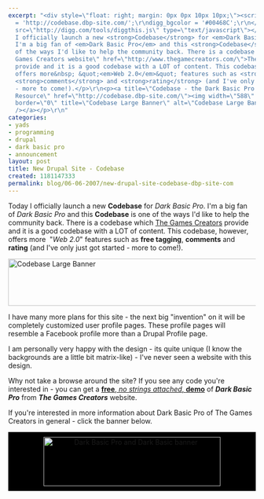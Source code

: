 ```yaml
---
excerpt: "<div style=\"float: right; margin: 0px 0px 10px 10px;\"><script type=\"text/javascript\">\r\ndigg_url
  = 'http://codebase.dbp-site.com/';\r\ndigg_bgcolor = '#00468C';\r\n</script> <script
  src=\"http://digg.com/tools/diggthis.js\" type=\"text/javascript\"></script></div>\r\n<p>Today
  I officially launch a new <strong>Codebase</strong> for <em>Dark Basic Pro</em>.
  I'm a big fan of <em>Dark Basic Pro</em> and this <strong>Codebase</strong> is one
  of the ways I'd like to help the community back. There is a codebase which <a title=\"The
  Games Creators website\" href=\"http://www.thegamecreators.com/\">The Games Creators</a>
  provide and it is a good codebase with a LOT of content. This codebase, however,
  offers more&nbsp; &quot;<em>Web 2.0</em>&quot; features such as <strong>free tagging</strong>,
  <strong>comments</strong> and <strong>rating</strong> (and I've only just got started
  - more to come!).</p>\r\n<p><a title=\"Codebase - the Dark Basic Pro Community Programming
  Resource\" href=\"http://codebase.dbp-site.com/\"><img width=\"588\" height=\"96\"
  border=\"0\" title=\"Codebase Large Banner\" alt=\"Codebase Large Banner\" src=\"http://codebase.dbp-site.com/codebase-banner-588-96.png\"
  /></a></p>\r\n"
categories:
- yads
- programming
- drupal
- dark basic pro
- announcement
layout: post
title: New Drupal Site - Codebase
created: 1181147333
permalink: blog/06-06-2007/new-drupal-site-codebase-dbp-site-com
---
```

<div style="float: right; margin: 0px 0px 10px 10px;"><script type="text/javascript">
digg_url = 'http://codebase.dbp-site.com/';
digg_bgcolor = '#00468C';
</script> <script src="http://digg.com/tools/diggthis.js" type="text/javascript"></script></div>
<p>Today I officially launch a new <strong>Codebase</strong> for <em>Dark Basic Pro</em>. I'm a big fan of <em>Dark Basic Pro</em> and this <strong>Codebase</strong> is one of the ways I'd like to help the community back. There is a codebase which <a title="The Games Creators website" href="http://www.thegamecreators.com/">The Games Creators</a> provide and it is a good codebase with a LOT of content. This codebase, however, offers more&nbsp; &quot;<em>Web 2.0</em>&quot; features such as <strong>free tagging</strong>, <strong>comments</strong> and <strong>rating</strong> (and I've only just got started - more to come!).</p>
<p><a title="Codebase - the Dark Basic Pro Community Programming Resource" href="http://codebase.dbp-site.com/"><img width="588" height="96" border="0" title="Codebase Large Banner" alt="Codebase Large Banner" src="http://codebase.dbp-site.com/codebase-banner-588-96.png" /></a></p>
<!--break-->
<p>I have many more plans for this site - the next big &quot;invention&quot; on it will be completely customized user profile pages. These profile pages will resemble a Facebook profile more than a Drupal Profile page.</p>
<p>I am personally very happy with the design - its quite unique (I know the backgrounds are a little bit matrix-like) - I've never seen a website with this design.</p>
<p>Why not take a browse around the site? If you see any code you're interested in - you can get a <a title="Free Dark Basic Pro Demo" href="http://darkbasicpro.thegamecreators.com/?f=trial"><strong>free</strong>, <em>no strings attached</em>, <strong>demo</strong></a> of <em><strong>Dark Basic Pro</strong></em> from <em><strong>The Games Creators</strong></em> website.</p>
<p>If you're interested in more information about Dark Basic Pro of The Games Creators in general - click the banner below.</p>
<div style="padding: 10px; background: rgb(0, 0, 0) none repeat scroll 0% 50%; -moz-background-clip: -moz-initial; -moz-background-origin: -moz-initial; -moz-background-inline-policy: -moz-initial; text-align: center;" id="codebase"><a href="http://www.thegamecreators.com/"><img width="360" height="100" border="0" src="http://codebase.dbp-site.com/themes/codebase/images/dbp-db-banner.png" alt="Dark Basic Pro and Dark Basic banner" title="The Games Creators Website" /></a></div>
